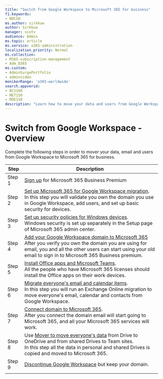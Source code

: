 ```yaml
---
title: "Switch from Google Workspace to Microsoft 365 for business"
f1.keywords:
- NOCSH
ms.author: sirkkuw
author: Sirkkuw
manager: scotv
audience: Admin
ms.topic: article
ms.service: o365-administration
localization_priority: Normal
ms.collection: 
- M365-subscription-management 
- Adm_O365
ms.custom: 
- AdminSurgePortfolio
- adminvideo
monikerRange: 'o365-worldwide'
search.appverid:
- BCS160
- MET150
- MOE150
description: "Learn how to move your data and users from Google Workspace to Microsoft 365 for business."
---
```


# Switch from Google Workspace - Overview

Complete the following steps in order to mover your data, email and users from Google Workspace to Microsoft 365 for business.


| Step  |Description  |
|---------|---------|
|Step 1 |  [Sign up](../sign-up.md) for Microsoft 365 Business Premium       |
|Step 2 |   [Set up Microsoft 365 for Google Workspace migration](set-up-microsoft-365-forgoogle.md). </br> In this step you will validate you own the domain you use in Google Workspace, add users, and set up basic security for devices. |
|Step 3 | [Set up security policies for Windows devices](../secure-win10-pcs.md).</br> Windows security is set up separately in the Setup page of Microsoft 365 admin center. |
|Step 4|[Add your Google Workspace domain to Microsoft 365](add-google-domain.md) </br> After you verify you own the domain you are using for email, you and all the other users can start using your old email to sign in to Microsoft 365 Business premium. |
|Step 5 | [Install Office apps and Microsoft Teams](../install-office.md).</br> All the people who have Microsoft 365 licenses should install the Office apps on their work devices.|
|Step 6 | [Migrate everyone's email and calendar items](migrate-email.md).</br> In this step you will run an Exchange Online migration to move everyone's email, calendar and contacts from Google Workspace.  |
|Step 7 | [Connect domain to Microsoft 365](connect-domain-tom365.md). </br> After you connect the domain email will start going to Microsoft 365, and all your Microsoft 365 services will work.|
|Step 8|Use [Mover to move everyone's data](mover-migrate-files.md) from Drive to OneDrive and from shared Drives to Team sites.</br> In this step all the data in personal and shared Drives is copied and moved to Microsoft 365.|
|Step 9| [Discontinue Google Workspace](cancel-google.md) but keep your domain.|
|||
